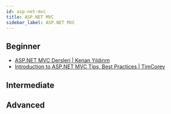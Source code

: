 ```yaml
---
id: asp-net-mvc
title: ASP.NET MVC
sidebar_label: ASP.NET MVC
---
```


## Beginner

- [ASP.NET MVC Dersleri | Kenan Yıldırım](https://www.youtube.com/watch?v=-Fgpo2HvGIE&list=PLpiXyP9d3U1pUCEi8-S2pXzQchNuqJ3Kp)
- [Introduction to ASP.NET MVC Tips, Best Practices | TimCorey](https://www.youtube.com/watch?v=phyV-OQNeRM)

## Intermediate

## Advanced
